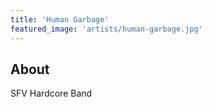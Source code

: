 ```yaml
---
title: 'Human Garbage'
featured_image: 'artists/human-garbage.jpg'
---
```


## About

SFV Hardcore Band 

